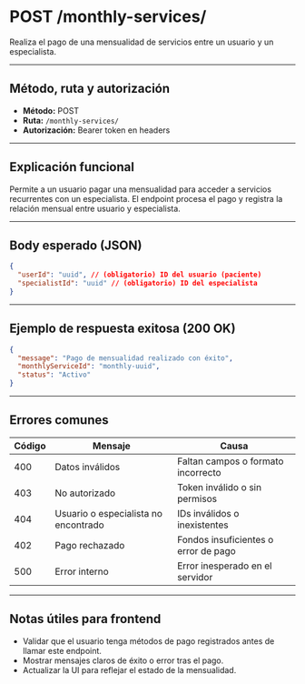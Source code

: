 # POST /monthly-services/

Realiza el pago de una mensualidad de servicios entre un usuario y un especialista.

---

## Método, ruta y autorización

- **Método:** POST
- **Ruta:** `/monthly-services/`
- **Autorización:** Bearer token en headers

---

## Explicación funcional

Permite a un usuario pagar una mensualidad para acceder a servicios recurrentes con un especialista. El endpoint procesa el pago y registra la relación mensual entre usuario y especialista.

---

## Body esperado (JSON)

```json
{
  "userId": "uuid", // (obligatorio) ID del usuario (paciente)
  "specialistId": "uuid" // (obligatorio) ID del especialista
}
```

---

## Ejemplo de respuesta exitosa (200 OK)

```json
{
  "message": "Pago de mensualidad realizado con éxito",
  "monthlyServiceId": "monthly-uuid",
  "status": "Activo"
}
```

---

## Errores comunes

| Código | Mensaje                              | Causa                                |
| ------ | ------------------------------------ | ------------------------------------ |
| 400    | Datos inválidos                      | Faltan campos o formato incorrecto   |
| 403    | No autorizado                        | Token inválido o sin permisos        |
| 404    | Usuario o especialista no encontrado | IDs inválidos o inexistentes         |
| 402    | Pago rechazado                       | Fondos insuficientes o error de pago |
| 500    | Error interno                        | Error inesperado en el servidor      |

---

## Notas útiles para frontend

- Validar que el usuario tenga métodos de pago registrados antes de llamar este endpoint.
- Mostrar mensajes claros de éxito o error tras el pago.
- Actualizar la UI para reflejar el estado de la mensualidad.
